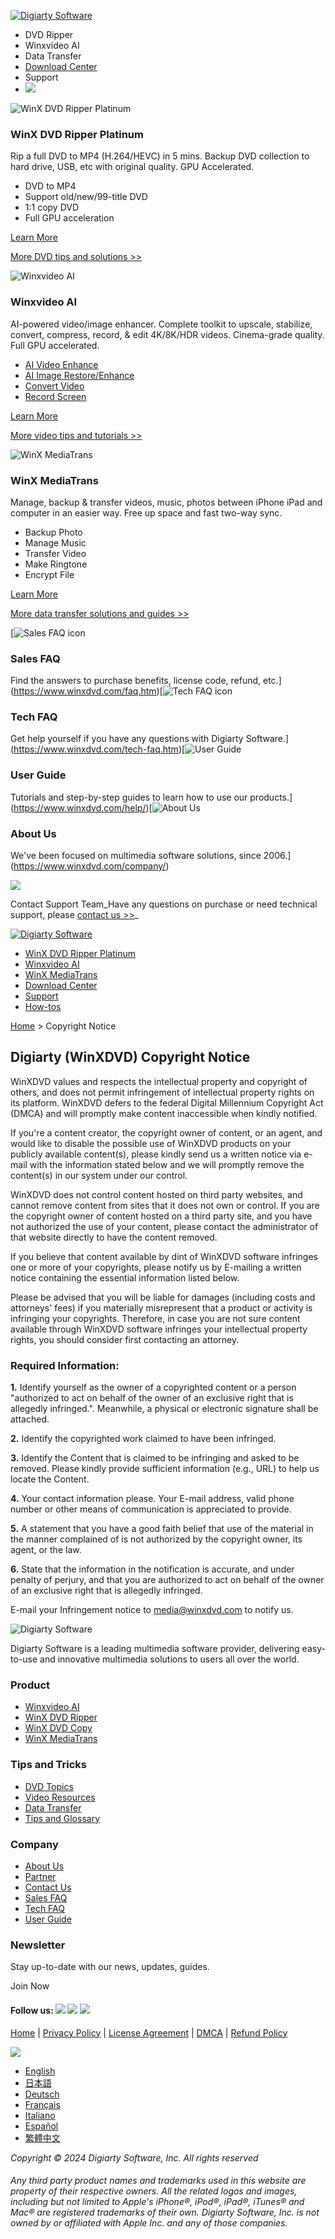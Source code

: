 [![Digiarty Software](/nav-style/logo-black.png)](https://www.winxdvd.com/)

* DVD Ripper
* Winxvideo AI
* Data Transfer
* [Download Center](https://www.winxdvd.com/download.htm)
* Support
* [![](/nav-style/sale.gif)](https://www.winxdvd.com/buy.htm?ttpath=nav)

![WinX DVD Ripper Platinum](/nav-style/navtop-rip.png)

### WinX DVD Ripper Platinum

Rip a full DVD to MP4 (H.264/HEVC) in 5 mins. Backup DVD collection to hard drive, USB, etc with original quality. GPU Accelerated.

* DVD to MP4
* Support old/new/99-title DVD
* 1:1 copy DVD
* Full GPU acceleration

[Learn More](https://www.winxdvd.com/dvd-ripper-platinum/)

[More DVD tips and solutions >>](https://www.winxdvd.com/rip-dvd/)

![Winxvideo AI](/nav-style/navtop-ai.png)

### Winxvideo AI

AI-powered video/image enhancer. Complete toolkit to upscale, stabilize, convert, compress, record, & edit 4K/8K/HDR videos. Cinema-grade quality. Full GPU accelerated.

* [AI Video Enhance](https://www.winxdvd.com/winxvideo-ai/enhance-video.htm)
* [AI Image Restore/Enhance](https://www.winxdvd.com/winxvideo-ai/enhance-image.htm)
* [Convert Video](https://www.winxdvd.com/winxvideo-ai/convert-video.htm)
* [Record Screen](https://www.winxdvd.com/winxvideo-ai/record-screen.htm)

[Learn More](https://www.winxdvd.com/winxvideo-ai/)

[More video tips and tutorials >>](https://www.winxdvd.com/convert-video/)

![WinX MediaTrans](/nav-style/mobile-mtnav.png)

### WinX MediaTrans

Manage, backup & transfer videos, music, photos between iPhone iPad and computer in an easier way. Free up space and fast two-way sync.

* Backup Photo
* Manage Music
* Transfer Video
* Make Ringtone
* Encrypt File

[Learn More](https://www.winxdvd.com/mediatrans/)

[More data transfer solutions and guides >>](https://www.winxdvd.com/ios-android-mobile/)

[![Sales FAQ icon](/nav-style/nav-img04-nineteen.png)

### Sales FAQ

Find the answers to purchase benefits, license code, refund, etc.](https://www.winxdvd.com/faq.htm)[![Tech FAQ icon](/nav-style/nav-img05-nineteen.png)

### Tech FAQ

Get help yourself if you have any questions with Digiarty Software.](https://www.winxdvd.com/tech-faq.htm)[![User Guide](/nav-style/nav-img09-nineteen.png)

### User Guide

Tutorials and step-by-step guides to learn how to use our products.](https://www.winxdvd.com/help/)[![About Us](/nav-style/nav-img08-nineteen.png)

### About Us

We've been focused on multimedia software solutions, since 2006.](https://www.winxdvd.com/company/)

![](/nav-style/nav-img10-nineteen.png)

Contact Support Team_Have any questions on purchase or need technical support, please [contact us >>](https://www.winxdvd.com/contactus.htm)_

[![Digiarty Software](/nav-style/logo-black.png)](https://www.winxdvd.com/)

* [WinX DVD Ripper Platinum](https://www.winxdvd.com/dvd-ripper-platinum/)
* [Winxvideo AI](https://www.winxdvd.com/winxvideo-ai/)
* [WinX MediaTrans](https://www.winxdvd.com/mediatrans/)
* [Download Center](https://www.winxdvd.com/download.htm)
* [Support](https://www.winxdvd.com/faq.htm)
* [How-tos](https://www.winxdvd.com/resource/)

[Home](https://www.winxdvd.com/) > Copyright Notice

Digiarty (WinXDVD) Copyright Notice
-----------------------------------

WinXDVD values and respects the intellectual property and copyright of others, and does not permit infringement of intellectual property rights on its platform. WinXDVD defers to the federal Digital Millennium Copyright Act (DMCA) and will promptly make content inaccessible when kindly notified.

If you're a content creator, the copyright owner of content, or an agent, and would like to disable the possible use of WinXDVD products on your publicly available content(s), please kindly send us a written notice via e-mail with the information stated below and we will promptly remove the content(s) in our system under our control.

WinXDVD does not control content hosted on third party websites, and cannot remove content from sites that it does not own or control. If you are the copyright owner of content hosted on a third party site, and you have not authorized the use of your content, please contact the administrator of that website directly to have the content removed.

If you believe that content available by dint of WinXDVD software infringes one or more of your copyrights, please notify us by E-mailing a written notice containing the essential information listed below.

Please be advised that you will be liable for damages (including costs and attorneys' fees) if you materially misrepresent that a product or activity is infringing your copyrights. Therefore, in case you are not sure content available through WinXDVD software infringes your intellectual property rights, you should consider first contacting an attorney.

### Required Information:

**1.** Identify yourself as the owner of a copyrighted content or a person "authorized to act on behalf of the owner of an exclusive right that is allegedly infringed.". Meanwhile, a physical or electronic signature shall be attached.

**2.** Identify the copyrighted work claimed to have been infringed.

**3.** Identify the Content that is claimed to be infringing and asked to be removed. Please kindly provide sufficient information (e.g., URL) to help us locate the Content.

**4.** Your contact information please. Your E-mail address, valid phone number or other means of communication is appreciated to provide.

**5.** A statement that you have a good faith belief that use of the material in the manner complained of is not authorized by the copyright owner, its agent, or the law.

**6\.** State that the information in the notification is accurate, and under penalty of perjury, and that you are authorized to act on behalf of the owner of an exclusive right that is allegedly infringed.

E-mail your Infringement notice to [media@winxdvd.com](mailto:media@winxdvd.com) to notify us.

![Digiarty Software](/img/footlogo-fift.png)

Digiarty Software is a leading multimedia software provider, delivering easy-to-use and innovative multimedia solutions to users all over the world.

### Product

* [Winxvideo AI](https://www.winxdvd.com/winxvideo-ai/)
* [WinX DVD Ripper](https://www.winxdvd.com/dvd-ripper-platinum/)
* [WinX DVD Copy](https://www.winxdvd.com/dvd-copy-pro/)
* [WinX MediaTrans](https://www.winxdvd.com/mediatrans/)

### Tips and Tricks

* [DVD Topics](https://www.winxdvd.com/rip-dvd/)
* [Video Resources](https://www.winxdvd.com/convert-video/)
* [Data Transfer](https://www.winxdvd.com/ios-android-mobile/)
* [Tips and Glossary](https://www.winxdvd.com/resource/)

### Company

* [About Us](https://www.winxdvd.com/company/)
* [Partner](https://www.winxdvd.com/company/partners.htm)
* [Contact Us](https://www.winxdvd.com/contactus.htm)
* [Sales FAQ](https://www.winxdvd.com/faq.htm)
* [Tech FAQ](https://www.winxdvd.com/tech-faq.htm)
* [User Guide](https://www.winxdvd.com/help/)

### Newsletter

Stay up-to-date with our news, updates, guides.

 Join Now

#### Follow us: [![](/img/foot04-nineteen.png)](https://www.facebook.com/WinXDVD) [![](/img/foot03-nineteen.png)](https://twitter.com/WinXDVD_Soft) [![](/img/foot02-nineteen.png)](https://www.youtube.com/user/DigiartyInc)

[Home](https://www.winxdvd.com/) | [Privacy Policy](https://www.winxdvd.com/privacy-policy.htm) | [License Agreement](https://www.winxdvd.com/company/end-user-license-agreement.htm) | [DMCA](https://www.winxdvd.com/copyright-notice.htm) | [Refund Policy](https://www.winxdvd.com/help/refund-policy.htm)

![](/img/en-flag-ai.png)

* [English](https://www.winxdvd.com/)
* [日本語](https://www.winxdvd.com/index-jp.htm)
* [Deutsch](https://www.winxdvd.com/index-de.htm)
* [Français](https://www.winxdvd.com/index-fr.htm)
* [Italiano](https://www.winxdvd.com/index-it.htm)
* [Español](https://www.winxdvd.com/index-es.htm)
* [繁體中文](https://www.winxdvd.com/index-zh.htm)

_Copyright © 2024 Digiarty Software, Inc. All rights reserved_

###### Any third party product names and trademarks used in this website are property of their respective owners. All the related logos and images, including but not limited to Apple's iPhone®, iPod®, iPad®, iTunes® and Mac® are registered trademarks of their own. Digiarty Software, Inc. is not owned by or affiliated with Apple Inc. and any of those companies.